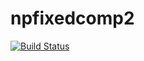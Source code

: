 # npfixedcomp2

[![Build Status](https://travis-ci.com/xiangjiexue/npfixedcomp2.svg?branch=main)](https://travis-ci.com/xiangjiexue/npfixedcomp2)